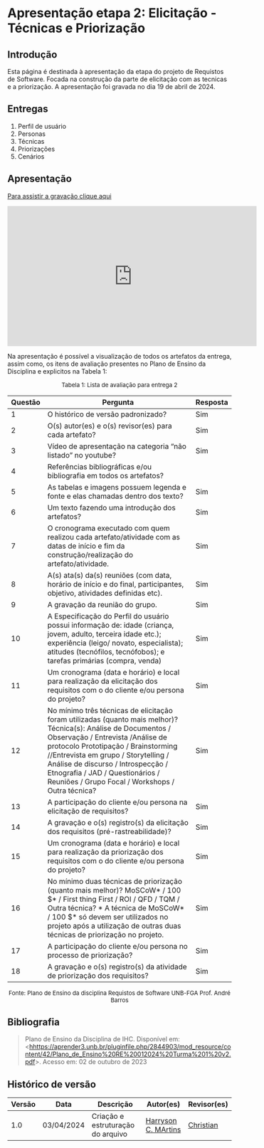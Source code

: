 # Apresentação etapa 2: Elicitação -Técnicas e Priorização



## Introdução

Esta página é destinada à apresentação da etapa  do projeto de Requistos de Software. Focada na construção da parte de elicitação com as tecnicas e a priorização. A apresentação foi gravada no dia 19 de abril de 2024.



## Entregas

1. Perfil de usuário
2. Personas
3. Técnicas
4. Priorizações 
5. Cenários


## Apresentação

[Para assistir a gravação clique aqui](https://youtu.be/2S2Yr7c_a5o)

<center>

<iframe width="560" height="315" src="https://www.youtube.com/embed/2S2Yr7c_a5o?si=Mr4oPtAVjXG9uEZF" title="YouTube video player" frameborder="0" allow="accelerometer; autoplay; clipboard-write; encrypted-media; gyroscope; picture-in-picture; web-share" referrerpolicy="strict-origin-when-cross-origin" allowfullscreen></iframe>

</center>

Na apresentação é possível a visualização de todos os artefatos da entrega, assim como, os itens de avaliação presentes no Plano de Ensino da Disciplina e explicitos na Tabela 1:

<center>

<font size="2"><p style="text-align: center">Tabela 1: Lista de avaliação para entrega 2</p></font>


| Questão | Pergunta | Resposta |
|---------|----------|----------|
| 1       | O histórico de versão padronizado? |   Sim       |
| 2       | O(s) autor(es) e o(s) revisor(es) para cada artefato? |  Sim        |
| 3       | Vídeo de apresentação na categoria “não listado” no youtube? |    Sim      |
| 4       | Referências bibliográficas e/ou bibliografia em todos os artefatos? |          |
| 5       | As tabelas e imagens possuem legenda e fonte e elas chamadas dentro dos texto? |   Sim       |
| 6       | Um texto fazendo uma introdução dos artefatos? |     Sim     |
| 7       | O cronograma executado com quem realizou cada artefato/atividade com as datas de início e fim da construção/realização do artefato/atividade. |  Sim       |
| 8       | A(s) ata(s) da(s) reuniões (com data, horário de início e do final, participantes, objetivo, atividades definidas etc). |    Sim      |
| 9       | A gravação da reunião do grupo. |   Sim       |
| 10      | A Especificação do Perfil do usuário possui informação de:  idade (criança, jovem, adulto, terceira idade etc.);  experiência (leigo/ novato, especialista); atitudes (tecnófilos, tecnófobos); e tarefas primárias (compra, venda) |    Sim      |
| 11      | Um cronograma (data e horário) e local para realização da elicitação dos requisitos com o do cliente e/ou persona do projeto? |  Sim        |
| 12     | No mínimo três técnicas de elicitação foram utilizadas (quanto mais melhor)? Técnica(s): Análise de Documentos / Observação / Entrevista /Análise de protocolo Prototipação / Brainstorming //Entrevista em grupo / Storytelling / Análise de discurso / Introspecção / Etnografia / JAD / Questionários / Reuniões / Grupo Focal / Workshops / Outra técnica? |      Sim    |
| 13     | A participação do cliente e/ou persona na elicitação de requisitos? |    Sim      |
| 14      | A gravação e o(s) registro(s) da elicitação dos requisitos (pré-rastreabilidade)? |   Sim       |
| 15      | Um cronograma (data e horário) e local para realização da priorização dos requisitos com o do cliente e/ou persona do projeto? |  Sim        |
| 16      | No mínimo duas técnicas de priorização (quanto mais melhor)? MoSCoW* / 100 $* / First thing First / ROI / QFD / TQM / Outra técnica? * A técnica de MoSCoW* / 100 $* só devem ser utilizados no projeto após a utilização de outras duas técnicas de priorização no projeto. |  Sim        |
| 17     | A participação do cliente e/ou persona no processo de priorização? | Sim         |
| 18      | A gravação e o(s) registro(s) da atividade de priorização dos requisitos? | Sim         |


<font size="2"><p style="text-align: center">Fonte: Plano de Ensino da disciplina Requistos de Software UNB-FGA Prof. André Barros</p></font>

</center>



## Bibliografia

> Plano de Ensino da Disciplina de IHC. Disponível em: <<hhttps://aprender3.unb.br/pluginfile.php/2844903/mod_resource/content/42/Plano_de_Ensino%20RE%20012024%20Turma%201%20v2.pdf>>. Acesso em: 02 de outubro de 2023



## Histórico de versão

| Versão |    Data    | Descrição                         | Autor(es)                                      | Revisor(es)                                    |
| ------ | :--------: | --------------------------------- | ---------------------------------------------- | ---------------------------------------------- |
| 1.0    | 03/04/2024 | Criação e estruturação do arquivo |[Harryson C. MArtins](https://github.com/harry-cmartin) |[Christian](https://github.com/crstyhs)|